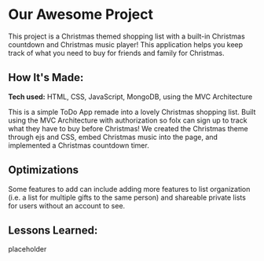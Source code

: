 # Our Awesome Project
This project is a Christmas themed shopping list with a built-in Christmas countdown and Christmas music player! This application helps you keep track of what you need to buy for friends and family for Christmas.

<!-- add screenshot of page -->

## How It's Made:

**Tech used:** HTML, CSS, JavaScript, MongoDB, using the MVC Architecture

This is a simple ToDo App remade into a lovely Christmas shopping list. Built using the MVC Architecture with authorization so folx can sign up to track what they have to buy before Christmas! We created the Christmas theme through ejs and CSS, embed Christmas music into the page, and implemented a Christmas countdown timer. 

## Optimizations

Some features to add can include adding more features to list organization (i.e. a list for multiple gifts to the same person) and shareable private lists for users without an account to see.

## Lessons Learned:

placeholder


